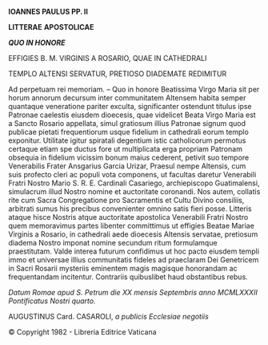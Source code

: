 **IOANNES PAULUS PP. II**

**LITTERAE** **APOSTOLICAE**

***QUO IN HONORE***

EFFIGIES B. M. VIRGINIS A ROSARIO, QUAE IN CATHEDRALI

TEMPLO ALTENSI SERVATUR, PRETIOSO DIADEMATE REDIMITUR

Ad perpetuam rei memoriam. – Quo in honore Beatissima Virgo Maria sit per horum annorum decursum inter communitatem Altensem habita semper quantaque veneratione pariter exculta, significanter ostendunt titulus ipse Patronae caelestis eiusdem dioecesis, quae videlicet Beata Virgo Maria est a Sancto Rosario appellata, simul gratiosum illius Patronae signum quod publicae pietati frequentiorum usque fidelium in cathedrali eorum templo exponitur. Utilitate igitur spiratali degentium istic catholicorum permotus certaque etiam spe ductus fore ut multiplicata erga propriam Patronam obsequia in fidelium vicissim bonum maius cederent, petivit suο tempore Venerabilis Frater Ansgarius Garcia Urizar, Praesul nempe Altensis, cum suis profecto cleri ac populi vota componens, ut facultas daretur Venerabili Fratri Nostro Mario S. R. E. Cardinali Casariego, archiepiscopo Guatimalensi, simulacrum illud Nostro nomine et auctoritate coronandi. Nos autem, collatis rite cum Sacra Congregatione pro Sacramentis et Cultu Divino consiliis, arbitrati sumus his precibus convenienter omnino satis fieri posse. Litteris ataque hisce Nostris atque auctoritate apostolica Venerabili Fratri Nostro quem memoravimus partes libenter committimus ut effigies Beatae Mariae Virginis a Rosario, in cathedrali aede dioecesis Altensis servatae, pretiosum diadema Nostro imponat nomine secundum ritum formulamque praestitutam. Valde interea futurum confidimus ut hoc pacto eiusdem templi immo et universae illius communitatis fideles ad praeclaram Dei Genetricem in Sacri Rosarii mysteriis eminentem magis magisque honorandam ac frequentandam incitentur. Contrariis quibuslibet haud obstantibus rebus.

*Datum Romae apud S. Petrum die XX mensis Septembris anno MCMLXXXII Pontificatus Nostri quarto.*

AUGUSTINUS Card. CASAROLI, *a publicis Ecclesiae negotiis*

© Copyright 1982 - Libreria Editrice Vaticana